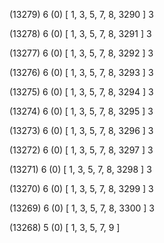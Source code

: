 (13279) 6 (0) [ 1, 3, 5, 7, 8, 3290 ] 3 


(13278) 6 (0) [ 1, 3, 5, 7, 8, 3291 ] 3 


(13277) 6 (0) [ 1, 3, 5, 7, 8, 3292 ] 3 


(13276) 6 (0) [ 1, 3, 5, 7, 8, 3293 ] 3 


(13275) 6 (0) [ 1, 3, 5, 7, 8, 3294 ] 3 


(13274) 6 (0) [ 1, 3, 5, 7, 8, 3295 ] 3 


(13273) 6 (0) [ 1, 3, 5, 7, 8, 3296 ] 3 


(13272) 6 (0) [ 1, 3, 5, 7, 8, 3297 ] 3 


(13271) 6 (0) [ 1, 3, 5, 7, 8, 3298 ] 3 


(13270) 6 (0) [ 1, 3, 5, 7, 8, 3299 ] 3 


(13269) 6 (0) [ 1, 3, 5, 7, 8, 3300 ] 3 


(13268) 5 (0) [ 1, 3, 5, 7, 9 ]  

